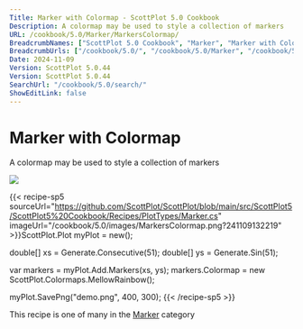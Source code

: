 ```yaml
---
Title: Marker with Colormap - ScottPlot 5.0 Cookbook
Description: A colormap may be used to style a collection of markers
URL: /cookbook/5.0/Marker/MarkersColormap/
BreadcrumbNames: ["ScottPlot 5.0 Cookbook", "Marker", "Marker with Colormap"]
BreadcrumbUrls: ["/cookbook/5.0/", "/cookbook/5.0/Marker", "/cookbook/5.0/Marker/MarkersColormap"]
Date: 2024-11-09
Version: ScottPlot 5.0.44
Version: ScottPlot 5.0.44
SearchUrl: "/cookbook/5.0/search/"
ShowEditLink: false
---
```



<div class='d-flex align-items-center mt-5'>
<h1 class='me-2 text-dark my-0 border-0'>Marker with Colormap</h1>
</div>

A colormap may be used to style a collection of markers

[![](/cookbook/5.0/images/MarkersColormap.png?241109132219)](/cookbook/5.0/images/MarkersColormap.png?241109132219)

{{< recipe-sp5 sourceUrl="https://github.com/ScottPlot/ScottPlot/blob/main/src/ScottPlot5/ScottPlot5%20Cookbook/Recipes/PlotTypes/Marker.cs" imageUrl="/cookbook/5.0/images/MarkersColormap.png?241109132219" >}}ScottPlot.Plot myPlot = new();

double[] xs = Generate.Consecutive(51);
double[] ys = Generate.Sin(51);

var markers = myPlot.Add.Markers(xs, ys);
markers.Colormap = new ScottPlot.Colormaps.MellowRainbow();

myPlot.SavePng("demo.png", 400, 300);
{{< /recipe-sp5 >}}

<div class='my-5 text-center'>This recipe is one of many in the <a href='/cookbook/5.0/Marker'>Marker</a> category</div>


